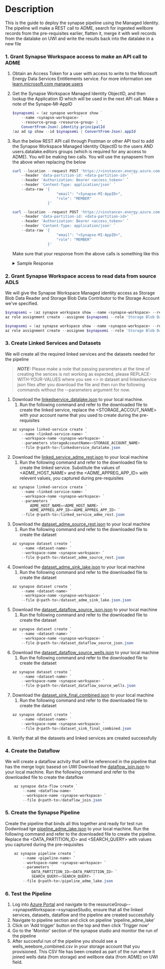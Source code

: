# Description
This is the guide to deploy the synapse pipeline using the Managed Identity. The pipeline will make a REST call to ADME, search for ingested wellbore records from the pre-requisites earlier, flatten it, merge it with well records from the datalake on UWI and write the results back into the datalake in a new file

### 1. Grant Synapse Workspace access to make an API call to ADME
1. Obtain an Access Token for a user with access to write to the Microsoft Energy Data Services Entitlements service. For more information see [learn.microsoft.com manage users](https://learn.microsoft.com/en-us/azure/energy-data-services/how-to-manage-users)
2. Get the Synapse Workspace Managed Identity ObjectID, and then lookup the Application ID which will be used in the next API call. Make a note of the Synape-MI-AppID
    ```Powershell
    $synapsemi = (az synapse workspace show ` 
        --name <synapse-workspace> `
        --resource-group <resource-group> | `
        ConvertFrom-Json).identity.principalId
    (az ad sp show --id $synapsemi | ConvertFrom-Json).appId
    ```

3. Run the below REST API call through Postman or other API tool to add the Synapse Workspace Managed Identity ObjectID to the users AND users.datalake.editors groups (which is required for any access to ADME). You will be making two calls. You will use the synapsemi from the above when replacing the <Synapse-MI-AppID> below
    ```Powershell
    curl --location --request POST 'https://<instance>.energy.azure.com/api/entitlements/v2/groups/users@<data-partition-id>.dataservices.energy/members' `
        --header 'data-partition-id: <data-partition-id>' `
        --header 'Authorization: Bearer <access_token>' `
        --header 'Content-Type: application/json' `
        --data-raw '{
                        "email": "<Synapse-MI-AppID>",
                        "role": "MEMBER"
                    }'
    ```

    ```Powershell
    curl --location --request POST 'https://<instance>.energy.azure.com/api/entitlements/v2/groups/users.datalake.editors@<data-partition-id>.dataservices.energy/members' `
        --header 'data-partition-id: <data-partition-id>' `
        --header 'Authorization: Bearer <access_token>' `
        --header 'Content-Type: application/json' `
        --data-raw '{
                        "email": "<Synapse-MI-AppID>",
                        "role": "MEMBER"
                    }'
    ```

    Make sure that your response from the above calls is something like this
        <details>
        <summary>Sample Response</summary>

        ```JSON
        HTTP/1.1 200 OK
        Date: Mon, 17 Apr 2023 12:11:41 GMT
        Content-Type: application/json

        {
        "email": "aaaaaaaa-bbbb-cccc-dddd-eeeeeeeeeeee",
        "role": "MEMBER"
        }
        ```
        </details>

### 2. Grant Synapse Workspace access to read data from source ADLS

We will give the Synapse Workspace Managed identity access as Storage Blob Data Reader and Storage Blob Data Contributor to the Storage Account we've specified. 
```Powershell
$synapsemi = (az synapse workspace show --name <synapse-workspace> --resource-group <resource-group> | ConvertFrom-Json).identity.principalId
az role assignment create --assignee $synapsemi --role 'Storage Blob Data Reader' --scope /subscriptions/<subscription-id>/resourceGroups/<resource-group>/providers/Microsoft.Storage/storageAccounts/<storage-account>
```

```Powershell
$synapsemi = (az synapse workspace show --name <synapse-workspace> --resource-group <resource-group> | ConvertFrom-Json).identity.principalId
az role assignment create --assignee $synapsemi --role 'Storage Blob Data Contributor' --scope /subscriptions/<subscription-id>/resourceGroups/<resource-group>/providers/Microsoft.Storage/storageAccounts/<storage-account>
```

### 3. Create Linked Services and Datasets
We will create all the required linked services and the datasets needed for the pipeline

> **_NOTE:_**  Please make a note that passing parameters at the time of creating the serices is not working as expected, please REPLACE-WITH-YOUR-VALUES where you see <> in dataset and linkedservice json files after you download the file and then run the following commands without the --parameters argument for now.

1. Download the [linkedservice_datalake.json](src/linkedservice_datalake.json) to your local machine.
   1. Run the following command and refer to the downloaded file to create the linked service, replace the <STORAGE_ACCOUT_NAME> with your account name that you used to create during the pre-requisites
    ```Powershell
    az synapse linked-service create `
        --name <linked-service-name> `
        --workspace-name <synapse-workspace> `
        --parameters storageAccountName=<STORAGE_ACCOUNT_NAME>
        --file @<path-to>/linkedservice_datalake.json
    ```
2. Download the [linked_service_adme_rest.json](src/linked_service_adme_rest.json) to your local machine
   1. Run the following command and refer to the downloaded file to create the linked service. Substitute the values of <ADME_HOST_NAME> and the <ADME_APPREG_APP_ID> with relevent values, you captured during pre-requisites
    ```Powershell
    az synapse linked-service create `
        --name <linked-service-name> `
        --workspace-name <synapse-workspace> `
        --parameters `
            ADME_HOST_NAME=<ADME_HOST_NAME> `
            ADME_APPREG_APP_ID=<ADME_APPREG_APP_ID> `
        --file @<path-to>/linked_service_adme_rest.json
    ```
3. Download the [dataset_adme_source_rest.json](src/dataset_adme_source_rest.json) to your local machine
   1. Run the following command and refer to the downloaded file to create the dataset
    ```Powershell
    az synapse dataset create `
        --name <dataset-name> `
        --workspace-name <synapse-workspace> `
        --file @<path-to>/dataset_adme_source_rest.json
    ```
4. Download the [dataset_adme_sink_lake.json](src/dataset_adme_sink_lake.json) to your local machine
   1. Run the following command and refer to the downloaded file to create the dataset
    ```Powershell
    az synapse dataset create `
        --name <dataset-name> `
        --workspace-name <synapse-workspace> `
        --file @<path-to>/dataset_adme_sink_lake.json.json
    ```
5. Download the [dataset_dataflow_source_json.json](src/dataset_dataflow_source_json.json) to your local machine
   1. Run the following command and refer to the downloaded file to create the dataset
    ```Powershell
    az synapse dataset create `
        --name <dataset-name> `
        --workspace-name <synapse-workspace> `
        --file @<path-to>/dataset_dataflow_source_json.json
    ```    
6. Download the [dataset_dataflow_source_wells.json](src/dataset_dataflow_source_wells.json) to your local machine
   1. Run the following command and refer to the downloaded file to create the dataset
    ```Powershell
    az synapse dataset create `
        --name <dataset-name> `
        --workspace-name <synapse-workspace> `
        --file @<path-to>/dataset_dataflow_source_wells.json
    ```    
7. Download the [dataset_sink_final_combined.json](src/dataset_sink_final_combined.json) to your local machine
   1. Run the following command and refer to the downloaded file to create the dataset
    ```Powershell
    az synapse dataset create `
        --name <dataset-name> `
        --workspace-name <synapse-workspace> `
        --file @<path-to>/dataset_sink_final_combined.json
    ```
8. Verify that all the datasets and linked services are created successfully


### 4. Create the Dataflow
We will create a dataflow actvity that will be referenced in the pipeline that has the merge logic basesd on UWI
Download the [dataflow_join.json](src/dataflow_join.json) to your local machine. Run the following command and refer to the downloaded file to create the dataflow
```Powershell
    az synapse data-flow create `
        --name <dataflow-name> `
        --workspace-name <synapse-workspace> `
        --file @<path-to>/dataflow_join.json
```    


### 5. Create the Synapse Pipeline
Create the pipeline that binds all this together and ready for test run
Dodwnload tge [pipeline_adme_lake.json](src/pipeline_adme_lake.json) to your local machine. Run the following command and refer to the downloaded file to create the pipeline. Replace the <DATA_PARTITION_ID> and <SEARCH_QUERY> with values you captured during the pre-requisites
```Powershell
    az synapse pipeline create `
        --name <pipeline-name> `
        --workspace-name <synapse-workspace> `
        --parameters `
            DATA_PARTITION_ID=<DATA_PARTITION_ID> `
            SEARCH_QUERY=<SEARCH_QUERY> `
        --file @<path-to>/pipeline_adme_lake.json
```


### 6. Test the Pipeline
1. Log into [Azure Portal](https://portal.azure.com) and navigate to the resourceGroup-->synapseWorkspace-->synapseStudio, ensure that all the linked services, datasets, dataflow and the pipeline are created successfully
2. Navigate to pipeline section and click on pipeline 'pipeline_adme_lake'
3. Click on 'Add trigger' button on the top and then click 'Trigger now'
4. Go to the 'Monitor' section of the synapse studio and monitor the run of the pipeline
5. After succesful run of the pipeline you should see a wells_weebore_combined.csv in your storage account that you provisioned. This CSV file has been created as part of the run where it joined wells data (from storage) and wellbore data (from ADME) on UWI field. 



